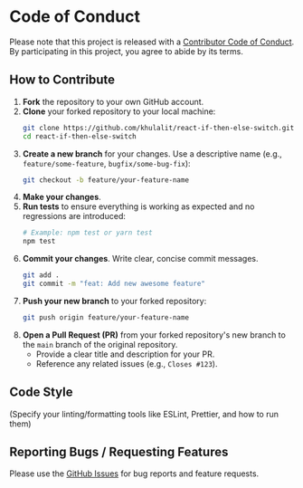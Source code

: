# Code of Conduct

Please note that this project is released with a [Contributor Code of Conduct](CODE_OF_CONDUCT.md). By participating in this project, you agree to abide by its terms.

## How to Contribute

1.  **Fork** the repository to your own GitHub account.
2.  **Clone** your forked repository to your local machine:
    ```bash
    git clone https://github.com/khulalit/react-if-then-else-switch.git
    cd react-if-then-else-switch
    ```
3.  **Create a new branch** for your changes. Use a descriptive name (e.g., `feature/some-feature`, `bugfix/some-bug-fix`):
    ```bash
    git checkout -b feature/your-feature-name
    ```
4.  **Make your changes**.
5.  **Run tests** to ensure everything is working as expected and no regressions are introduced:
    ```bash
    # Example: npm test or yarn test
    npm test
    ```
6.  **Commit your changes**. Write clear, concise commit messages.
    ```bash
    git add .
    git commit -m "feat: Add new awesome feature"
    ```
7.  **Push your new branch** to your forked repository:
    ```bash
    git push origin feature/your-feature-name
    ```
8.  **Open a Pull Request (PR)** from your forked repository's new branch to the `main` branch of the original repository.
    - Provide a clear title and description for your PR.
    - Reference any related issues (e.g., `Closes #123`).

## Code Style

(Specify your linting/formatting tools like ESLint, Prettier, and how to run them)

## Reporting Bugs / Requesting Features

Please use the [GitHub Issues](https://github.com/khulalit/react-if-then-else-switch/issues) for bug reports and feature requests.

```

```
